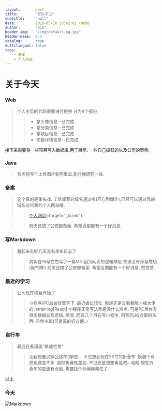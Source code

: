 ```yaml
---
layout:       post
title:        "好久不见"
subtitle:     "null"
date:         2018-05-18 19:42:01 +0800
author:       "Kim"
header-img:   "/img/default-bg.jpg"
header-mask:  0.3
catalog:      true
multilingual: false
tags:
    - 备案
    - 个人网站
---
```


# 关于今天
### Web

>   个人主页的代码需要进行更换
>   分为4个部分
>> - 拿头像信息--已完成
>> - 拿分类信息--已完成
>> - 拿项目信息--已完成
>> - 项目详情信息--已完成

接下来需要将一些项目写入数据库,用于展示.
一些自己捣鼓的以及公司的案例.

### Java
>  有点想写个上传图片到阿里云,到时候研究一些.

### 备案
>   这个真的是重头戏.  工信部我的域名通过啦(开心到爆炸),已经可以通过我的域名访问我的个人网站哦. 
> >  [个人网页](http://www.kimchanwill.com/e){:target="_blank"}

> > 前天还搞了公安部备案. 希望近期能有一个好消息.

### 写Markdown
>   看起来有好几天没有发布日志了.  
> >  其实在16号左右写了一篇MD,因为网页的逻辑缺陷.导致没有保存成功(我气呀!)
> > 前天还搞了公安部备案. 希望近期能有一个好消息. 赞赞赞.

### 最近的学习
>   公司现在项目开始了.
> >  小程序/PC后台双管齐下.  最近会比较忙.  但是还是又看看阮一峰大佬的 jstraining[React]
> >  小程序正常写法倒是没什么难点.
> >  可是PC后台有很多数据交互逻辑. 烦哦. 
> >  而且几个月在写小程序, 再写回JQ方面的东西. 虽然生疏(可是真的好方便..)

### 自行车
> 最近在看漫画"飙速宅男"
>> 让我想要买辆公路车(存钱)...
>> 不过想到现在20寸的折叠车.  换装个弯把也就差不多. 虽然折叠性差些.
>>  不过还是想想再说吧~ 哈哈 
>>  现在折叠车的变速有点偏.  需要找个师傅帮帮忙了.

以上.

### 今天
![Markdown](/helloworld/img/2018-5-18.jpg)

